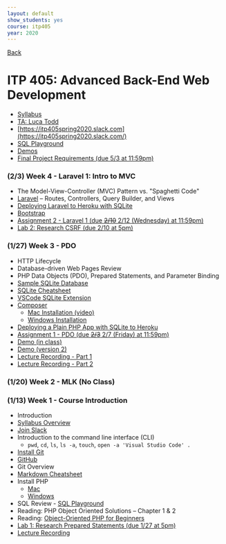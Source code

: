 ```yaml
---
layout: default
show_students: yes
course: itp405
year: 2020
---
```


[Back](/teaching)

# ITP 405: Advanced Back-End Web Development

* [Syllabus](https://web-app.usc.edu/soc/syllabus/20201/32074.pdf)
* [TA: Luca Todd](mailto:ftodd@usc.edu)
* [https://itp405spring2020.slack.com](https://itp405spring2020.slack.com/)
* [SQL Playground](https://try-sql.herokuapp.com/)
* [Demos](https://github.com/ITP-405-Spring-2020-Demos)
* [Final Project Requirements (due 5/3 at 11:59pm)](/teaching/2020/itp405-final-project)

<!-- - https://www.youtube.com/watch?v=LbwUETu7Rgc -->

### (2/3) Week 4 - Laravel 1: Intro to MVC

* The Model-View-Controller (MVC) Pattern vs. "Spaghetti Code"
* [Laravel](https://laravel.com/) – Routes, Controllers, Query Builder, and Views
* [Deploying Laravel to Heroku with SQLite](/tutorials/deploying-laravel-with-sqlite-to-heroku)
* [Bootstrap](https://getbootstrap.com/)
* [Assignment 2 - Laravel 1 (due ~~2/10~~ 2/12 (Wednesday) at 11:59pm)](/teaching/2020/assignments/laravel-1)
* [Lab 2: Research CSRF (due 2/10 at 5pm)](/teaching/2020/labs/research-csrf)

### (1/27) Week 3 - PDO

* HTTP Lifecycle
* Database-driven Web Pages Review
* PHP Data Objects (PDO), Prepared Statements, and Parameter Binding
* [Sample SQLite Database](http://www.sqlitetutorial.net/sqlite-sample-database/)
* [SQLite Cheatsheet](/tutorials/sqlite)
* [VSCode SQLite Extension](https://github.com/AlexCovizzi/vscode-sqlite)
* [Composer](https://getcomposer.org/)
  * [Mac Installation (video)](https://www.youtube.com/watch?v=3EbxMb1BJ6A)
  * [Windows Installation](https://getcomposer.org/doc/00-intro.md#installation-windows)
* [Deploying a Plain PHP App with SQLite to Heroku](/tutorials/using-sqlite-with-php-on-heroku)
* [Assignment 1 - PDO (due ~~2/3~~ 2/7 (Friday) at 11:59pm)](/teaching/2020/assignments/pdo)
* [Demo (in class)](https://github.com/ITP-405-Spring-2020-Demos/pdo-demo)
* [Demo (version 2)](https://github.com/ITP-405-Spring-2020-Demos/pdo)
* [Lecture Recording - Part 1](https://www.youtube.com/watch?v=pT9wp7qKkZE)
* [Lecture Recording - Part 2](http://www.youtube.com/watch?v=V2IuyrELCdM)

### (1/20) Week 2 - MLK (No Class)

### (1/13) Week 1 - Course Introduction

* Introduction
* [Syllabus Overview](https://web-app.usc.edu/soc/syllabus/20201/32074.pdf)
* [Join Slack](https://join.slack.com/t/itp405spring2020/shared_invite/enQtODc1ODA1MTA1NzAyLTUyNjE0MDA5YWNmODRmMjc2NWQ5ZDBlODU1YmQyMDNkZjJlNTc4YWI0OTYxM2EwZTBhNjkyNWQ1ZjM1YTI0ZjE)
* Introduction to the command line interface (CLI)
  * `pwd`, `cd`, `ls`, `ls -a`, `touch`, `open -a 'Visual Studio Code' .`
* [Install Git](https://git-scm.com/downloads)
* [GitHub](https://github.com/)
* Git Overview
* [Markdown Cheatsheet](https://github.com/adam-p/markdown-here/wiki/Markdown-Cheatsheet)
* Install PHP
  * [Mac](https://php-osx.liip.ch/)
  * [Windows](/tutorials/installing-php-on-windows)
* SQL Review - [SQL Playground](https://try-sql.herokuapp.com/)
* Reading: PHP Object Oriented Solutions – Chapter 1 & 2
* Reading: [Object-Oriented PHP for Beginners](https://code.tutsplus.com/tutorials/object-oriented-php-for-beginners--net-12762)
* [Lab 1: Research Prepared Statements (due 1/27 at 5pm)](/teaching/2020/labs/research-prepared-statements)
* [Lecture Recording](http://www.youtube.com/watch?v=PxRM0xjko1c)
